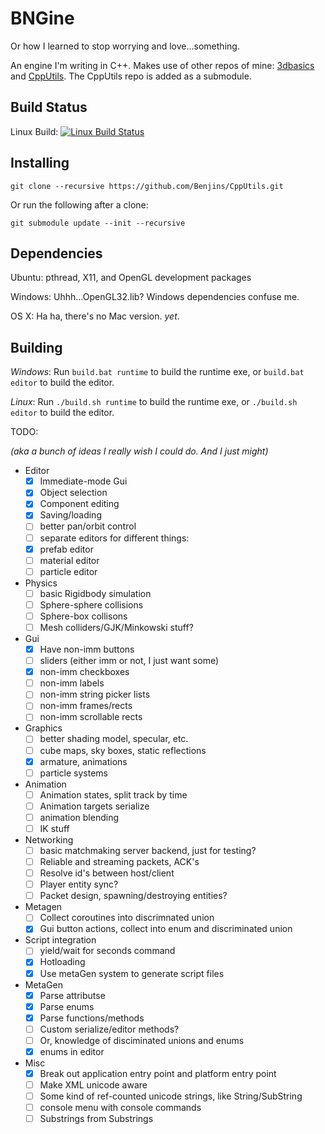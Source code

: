 BNGine
===================
Or how I learned to stop worrying and love...something.

An engine I'm writing in C++.  Makes use of other repos of mine: [3dbasics](https://github.com/Benjins/3dbasics) and [CppUtils](https://github.com/Benjins/CppUtils).  The CppUtils repo is added as a submodule.

Build Status
--------------

Linux Build: [![Linux Build Status](https://travis-ci.org/Benjins/BNGine.svg?branch=master)](https://travis-ci.org/Benjins/BNGine)

Installing
--------------
```
git clone --recursive https://github.com/Benjins/CppUtils.git
```
Or run the following after a clone:
```
git submodule update --init --recursive
```

Dependencies
-------------
Ubuntu: pthread, X11, and OpenGL development packages

Windows: Uhhh...OpenGL32.lib? Windows dependencies confuse me.

OS X: Ha ha, there's no Mac version. _yet_.

Building
-------------
*Windows*: Run ```build.bat runtime``` to build the runtime exe, or ```build.bat editor``` to build the editor.

*Linux*: Run ```./build.sh runtime``` to build the runtime exe, or ```./build.sh editor``` to build the editor.


TODO:

*(aka a bunch of ideas I really wish I could do.  And I just might)*

 * Editor
   - [X] Immediate-mode Gui
   - [X] Object selection
   - [X] Component editing 
   - [X] Saving/loading
   - [ ] better pan/orbit control
   - [ ] separate editors for different things:
    + [X] prefab editor
	+ [ ] material editor
	+ [ ] particle editor
 * Physics
   - [ ] basic Rigidbody simulation
   - [ ] Sphere-sphere collisions
   - [ ] Sphere-box collisons
   - [ ] Mesh colliders/GJK/Minkowski stuff?
 * Gui
   - [X] Have non-imm buttons
   - [ ] sliders (either imm or not, I just want some)
   - [X] non-imm checkboxes
   - [ ] non-imm labels
   - [ ] non-imm string picker lists
   - [ ] non-imm frames/rects
   - [ ] non-imm scrollable rects
 * Graphics
   - [ ] better shading model, specular, etc.
   - [ ] cube maps, sky boxes, static reflections
   - [X] armature, animations
   - [ ] particle systems
 * Animation
   - [ ] Animation states, split track by time
   - [ ] Animation targets serialize
   - [ ] animation blending
   - [ ] IK stuff
 * Networking
   - [ ] basic matchmaking server backend, just for testing?
   - [ ] Reliable and streaming packets, ACK's
   - [ ] Resolve id's between host/client
   - [ ] Player entity sync?
   - [ ] Packet design, spawning/destroying entities?
 * Metagen
   - [ ] Collect coroutines into discrimnated union
   - [X] Gui button actions, collect into enum and discriminated union
 * Script integration
   - [ ] yield/wait for seconds command
   - [X] Hotloading
   - [X] Use metaGen system to generate script files
 * MetaGen
   - [X] Parse attributse
   - [X] Parse enums
   - [X] Parse functions/methods
   - [ ] Custom serialize/editor methods?
   - [ ] Or, knowledge of disciminated unions and enums
   - [X] enums in editor
 * Misc
   - [X] Break out application entry point and platform entry point
   - [ ] Make XML unicode aware
   - [ ] Some kind of ref-counted unicode strings, like String/SubString
   - [ ] console menu with console commands
   - [ ] Substrings from Substrings